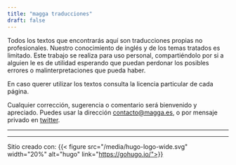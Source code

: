 ```yaml
---
title: "magga traducciones"
draft: false
---
```

Todos los textos que encontrarás aquí son traducciones propias no profesionales. Nuestro conocimiento de inglés y de los temas tratados es limitado. Este trabajo se realiza para uso personal, compartiéndolo por si a alguien le es de utilidad esperando que puedan perdonar los posibles errores o malinterpretaciones que pueda haber.

En caso querer utilizar los textos consulta la licencia particular de cada página.

Cualquier corrección, sugerencia o comentario será bienvenido y apreciado. Puedes usar la dirección <contacto@magga.es>, o por mensaje privado en [twitter](http://twitter.com/magga_es).  

--- 
---
Sitio creado con:
{{< figure src="/media/hugo-logo-wide.svg" width="20%" alt="hugo" link="https://gohugo.io/">}}
